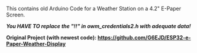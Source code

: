 This contains old Arduino Code for a Weather Station on a 4.2" E-Paper Screen.

***You HAVE TO replace the "!!" in owm_credentials2.h with adequate data!***

**Original Project (with newest code): https://github.com/G6EJD/ESP32-e-Paper-Weather-Display**
